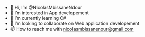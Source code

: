 - 👋 Hi, I’m @NicolasMbissaneNdour
- 👀 I’m interested in App developement
- 🌱 I’m currently learning C#
- 💞️ I’m looking to collaborate on Web application developement
- 📫 How to reach me with nicolasmbissanenour@gmail.com

<!---
NicolasMbissaneNdour/NicolasMbissaneNdour is a ✨ special ✨ repository because its `README.md` (this file) appears on your GitHub profile.
You can click the Preview link to take a look at your changes.
--->
